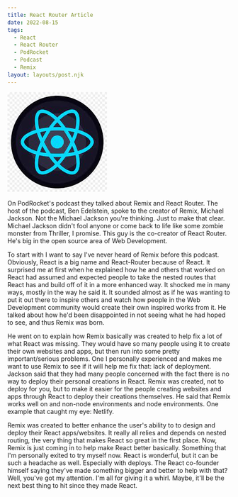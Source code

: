 ```yaml
---
title: React Router Article
date: 2022-08-15
tags:
  - React
  - React Router
  - PodRocket
  - Podcast
  - Remix
layout: layouts/post.njk
---
```


![react logo](../img/react.jpeg)

On PodRocket's podcast they talked about Remix and React Router. The host of the podcast, Ben Edelstein, spoke to the creator of Remix, Michael Jackson. Not the Michael Jackson you're thinking. Just to make that clear. Michael Jackson didn't fool anyone or come back to life like some zombie monster from Thriller, I promise. This guy is the co-creator of React Router. He's big in the open source area of Web Development. 

To start with I want to say I've never heard of Remix before this podcast. Obviously, React is a big name and React-Router because of React. It surprised me at first when he explained how he and others that worked on React had assumed and expected people to take the nested routes that React has and build off of it in a more enhanced way. It shocked me in many ways, mostly in the way he said it. It sounded almost as if he was wanting to put it out there to inspire others and watch how people in the Web Development community would create their own inspired works from it. He talked about how he'd been disappointed in not seeing what he had hoped to see, and thus Remix was born.

He went on to explain how Remix basically was created to help fix a lot of what React was missing. They would have so many people using it to create their own websites and apps, but then run into some pretty important/serious problems. One I personally experienced and makes me want to use Remix to see if it will help me fix that: lack of deployment. Jackson said that they had many people concerned with the fact there is no way to deploy their personal creations in React. Remix was created, not to deploy for you, but to make it easier for the people creating websites and apps through React to deploy their creations themselves. He said that Remix works well on and non-node environments and node environments. One example that caught my eye: Netlify. 

Remix was created to better enhance the user's ability to to design and deploy their React apps/websites. It really all relies and depends on nested routing, the very thing that makes React so great in the first place. Now, Remix is just coming in to help make React better basically. Something that I'm personally exited to try myself now. React is wonderful, but it can be such a headache as well. Especially with deploys. The React co-founder himself saying they've made something bigger and better to help with that? Well, you've got my attention. I'm all for giving it a whirl. Maybe, it'll be the next best thing to hit since they made React.
